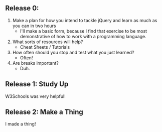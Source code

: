 Release 0:
-
1. Make a plan for how you intend to tackle jQuery and learn as much as you can in two hours
	- I'll make a basic form, because I find that exercise to be most demonstrative of how to work with a programming language.
2. What sorts of resources will help? 
	- Cheat Sheets / Tutorials
3. How often should you stop and test what you just learned?
	- Often!
4. Are breaks important?
	- Duh.

Release 1: Study Up
-
W3Schools was very helpful!

Release 2: Make a Thing
-

I made a thing!